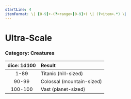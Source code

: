 ```yaml
---
startLine: 4
itemFormat: \| [0-9]+-(?<range>[0-9]+) \| (?<item>.*) \|
---
```

# Ultra-Scale
### Category: Creatures

| dice: 1d100 | Result |
|:----:|:-------|
| 1-89 | Titanic (hill-sized) |
| 90-99 | Colossal (mountain-sized) |
| 100-100 | Vast (planet-sized) |